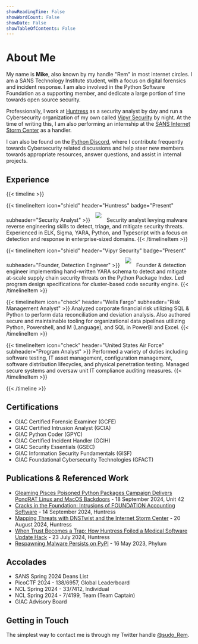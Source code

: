 ```yaml
---
showReadingTime: False
showWordCount: False
showDate: False
showTableOfContents: False
---
```


# About Me

My name is **Mike**, also known by my handle "Rem" in most internet circles. I am a SANS Technology
Institute student, with a focus on digital forensics and incident response. I am also involved in the
Python Software Foundation as a supporting member, and dedicate a large portion of time towards open
source security.

Professionally, I work at [Huntress](https://www.huntress.com/) as a security analyst by day and run
a Cybersecurity organization of my own called [Vipyr Security](https://vipyrsec.com/) by night.
At the time of writing this, I am also performing an internship at the [SANS Internet Storm Center](https://isc.sans.edu/)
as a handler.

I can also be found on the [Python Discord](https://pythondiscord.com), where I contribute frequently towards
Cybersecurity related discussions and help steer new members towards appropriate resources, answer questions,
and assist in internal projects.

## Experience

{{< timeline >}}

{{< timelineItem icon="shield" header="Huntress" badge="Present" subheader="Security Analyst" >}}
<img src=../images/huntress_logo.jpg style="margin: auto; padding: 10px; pointer-events: none;"></img>
Security analyst levying malware reverse engineering skills to detect, triage, and mitigate security
threats. Experienced in ELK, Sigma, YARA, Python, and Typescript with a focus on detection and response
in enterprise-sized domains.
{{< /timelineItem >}}

{{< timelineItem icon="shield" header="Vipyr Security" badge="Present" subheader="Founder, Detection Engineer" >}}
<img src=../images/vipyr_logo.jpg style="margin: auto; padding: 10px; pointer-events: none;"></img>
Founder & detection engineer implementing hand-written YARA schema to detect and mitigate at-scale supply
chain security threats on the Python Package Index. Led program design specifications for cluster-based
code security engine.
{{< /timelineItem >}}

{{< timelineItem icon="check" header="Wells Fargo" subheader="Risk Management Analyst" >}}
Analyzed corporate financial risk utilizing SQL & Python to perform data reconciliation and deviation
analysis. Also authored secure and maintainable tooling for organizational data pipelines utilizing
Python, Powershell, and M (Language), and SQL in PowerBI and Excel.
{{< /timelineItem >}}

{{< timelineItem icon="check" header="United States Air Force" subheader="Program Analyst" >}}
Performed a variety of duties including software testing, IT asset management, configuration management,
software distribution lifecycles, and physical penetration testing. Managed secure systems and oversaw
unit IT compliance auditing measures.
{{< /timelineItem >}}

{{< /timeline >}}

## Certifications

- GIAC Certified Forensic Examiner (GCFE)
- GIAC Certified Intrusion Analyst (GCIA)
- GIAC Python Coder (GPYC)
- GIAC Certified Incident Handler (GCIH)
- GIAC Security Essentials (GSEC)
- GIAC Information Security Fundamentals (GISF)
- GIAC Foundational Cybersecurity Technologies (GFACT)

## Publications & Referenced Work

- [Gleaming Pisces Poisoned Python Packages Campaign Delivers PondRAT Linux and MacOS Backdoors](https://unit42.paloaltonetworks.com/gleaming-pisces-applejeus-poolrat-and-pondrat/) - 18 September 2024, Unit 42
- [Cracks in the Foundation: Intrusions of FOUNDATION Accounting Software](https://www.huntress.com/blog/cracks-in-the-foundation-intrusions-of-foundation-accounting-software) - 14 September 2024, Huntress
- [Mapping Threats with DNSTwist and the Internet Storm Center](https://isc.sans.edu/diary/Mapping+Threats+with+DNSTwist+and+the+Internet+Storm+Center+Guest+Diary/31188/) - 20 August 2024, Huntress
- [When Trust Becomes a Trap: How Huntress Foiled a Medical Software Update Hack](https://www.huntress.com/blog/when-trust-becomes-a-trap-how-huntress-foiled-a-medical-software-update-hack) - 23 July 2024, Huntress
- [Respawning Malware Persists on PyPI](https://blog.phylum.io/respawning-malware-persists-on-pypi/) - 16 May 2023, Phylum

## Accolades

- SANS Spring 2024 Deans List
- PicoCTF 2024 - 138/6957, Global Leaderboard
- NCL Spring 2024 - 33/7412, Individual
- NCL Spring 2024 - 7/4199, Team (Team Captain)
- GIAC Advisory Board

## Getting in Touch

The simplest way to contact me is through my Twitter handle [@sudo_Rem](https://twitter.com/sudo_Rem).
